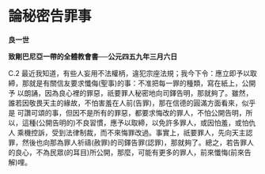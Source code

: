 # 論秘密告罪事


**良一世**

**致剛巴尼亞一帶的全體教會書──公元四五九年三月六日**





C.2 
最近我知道，有些人妄用不法權柄，違犯宗座法規；我今下令：應立即予以取締，那就是有關信友要求懺侮(聖事)的事：不准把每一罪的種類，寫在紙上，公開予
以朗誦，因為良心裡的罪惡，祇要罪人秘密地向司鐸告明，那就夠了。雖然，誰若因敬畏天主的緣故，不怕害羞在人前(告罪)，那在信德的圓滿方面看來，似乎是
可讚可頌的事，但因不是所有的罪惡，都要求悔改的罪人，不怕公開告明，所以，這種(公開告明的)不良習慣，應予以取締，以免許多罪人，或因怕羞，或怕仇人
乘機控訴，受到法律制裁，而不來悔罪改過。事實上，祇要罪人，先向天主認罪，然後也向那為罪人祈禱(赦罪)的司鐸告罪(認罪)，那就夠了。總之，若告罪人
的良心，不為民眾(的耳目)所公開，那麼，可能有更多的罪人，前來懺悔(前來告解)哩。

